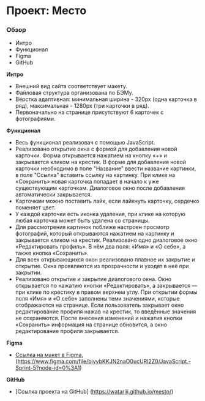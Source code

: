 # Проект: Место

### Обзор
* Интро
* Функционал
* Figma
* GitHub

**Интро**
* Внешний вид сайта соответствует макету.
* Файловая структура организована по БЭМу.
* Вёрстка адаптивная: минимальная ширина - 320px (одна карточка в ряд), максимальная - 1280px (три карточки в ряд).
* Первоначально на странице присутствуют 6 карточек с фотографиями.

**Функционал**
* Весь функционал реализовач с помощью JavaScript. 
* Реализовано открытие окна с формой для добавления новой карточки. Форма открывается нажатием на кнопку «+» и закрывается кликом на крестик. В форме для добавления новой карточки необходимо в поле "Название" ввести название картинки, в поле "Ссылка" вставить ссылку на картинку. При клике на «Сохранить» новая карточка попадает в начало к уже существующим карточкам. Диалоговое окно после добавления автоматически закрывается.
* Карточкам можно поставить лайк, если лайкнуть карточку, сердечко поменяет цвет.
* У каждой карточки есть иконка удаления, при клике на которую любая карточка может быть удалена со страницы.
* Для рассмотрения картинок поближе настроен просмотр фотографий, который открываются нажатием на картинку и закрывается кликом на крестик.
Реализовано одно диалоговое окно «Редактировать профиль». В нём два поля: «Имя» и «О себе», а также кнопка «Сохранить».
* Для всех открывающихся окон реализовано плавное их закрытие и открытие. Окна проявляются из прозрачности и уходят в неё при закрытии. 
* Реализовано открытие и закрытие диалогового окна. Окно открывается по нажатию кнопки «Редактировать», а закрывается — при клике по крестику в правом верхнем углу. При открытии формы поля «Имя» и «О себе» заполнены теми значениями, которые отображаются на странице. Если пользователь закрывает окно редактирование профиля нажав на крестик, то введённые значения не сохраняются. После внесения изменений и нажатия кнопки «Сохранить» информация на странице обновится, а окно редактирование профиля закрывается.

**Figma**

* [Ссылка на макет в Figma](https://www.figma.com/file/2cn9N9jSkmxD84oJik7xL7/JavaScript.-Sprint-4?node-id=0%3A1), 
                            (https://www.figma.com/file/bjyvbKKJN2naO0ucURl2Z0/JavaScript.-Sprint-5?node-id=0%3A1)

**GitHub**

* [Ссылка проекта на GitHub] (https://watariii.github.io/mesto/)

